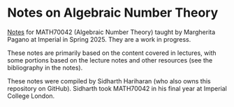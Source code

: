 # Notes on Algebraic Number Theory

[Notes](https://thefundamentaltheor3m.github.io/ANTNotes/LastLocallyCompiled.pdf) for MATH70042 (Algebraic Number Theory) taught by Margherita Pagano at Imperial in Spring 2025. They are a work in progress.

These notes are primarily based on the content covered in lectures, with some portions based on the lecture notes and other resources (see the bibliography in the notes).

These notes were compiled by Sidharth Hariharan (who also owns this repository on GitHub). Sidharth took MATH70042 in his final year at Imperial College London.
